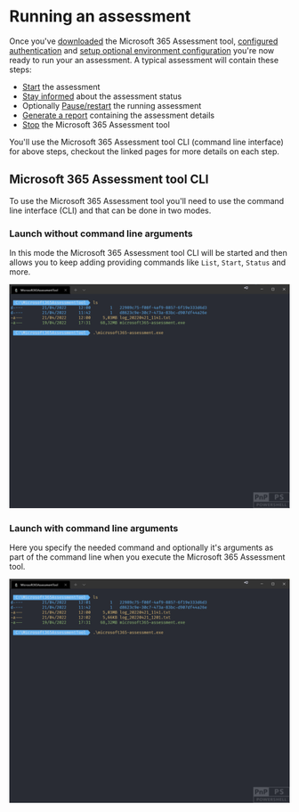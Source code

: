 # Running an assessment

Once you've [downloaded](download.md) the Microsoft 365 Assessment tool, [configured authentication](setupauth.md) and [setup optional environment configuration](configuration.md) you're now ready to run your an assessment. A typical assessment will contain these steps:

- [Start](assess-start.md) the assessment
- [Stay informed](assess-operations.md) about the assessment status
- Optionally [Pause/restart](assess-operations.md) the running assessment
- [Generate a report](assess-report.md) containing the assessment details
- [Stop](assess-stop.md) the Microsoft 365 Assessment tool

You'll use the Microsoft 365 Assessment tool CLI (command line interface) for above steps, checkout the linked pages for more details on each step.

## Microsoft 365 Assessment tool CLI

To use the Microsoft 365 Assessment tool you'll need to use the command line interface (CLI) and that can be done in two modes.

### Launch without command line arguments

In this mode the Microsoft 365 Assessment tool CLI will be started and then allows you to keep adding providing commands like `List`, `Start`, `Status` and more.

![argument less gif](../images/assessmentnoarguments.gif)

### Launch with command line arguments

Here you specify the needed command and optionally it's arguments as part of the command line when you execute the Microsoft 365 Assessment tool.

![argument less gif](../images/assessmentarguments.gif)
